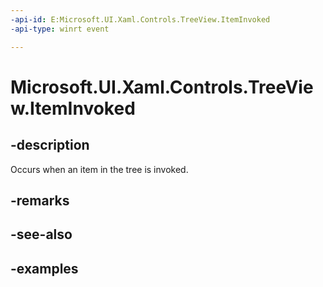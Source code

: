 ```yaml
---
-api-id: E:Microsoft.UI.Xaml.Controls.TreeView.ItemInvoked
-api-type: winrt event

---
```

<!-- Event syntax.
public event TypedEventHandler ItemInvoked<TreeView, TreeViewItemInvokedEventArgs>
-->

# Microsoft.UI.Xaml.Controls.TreeView.ItemInvoked


## -description

Occurs when an item in the tree is invoked.


## -remarks


## -see-also


## -examples


